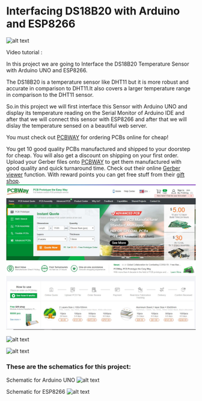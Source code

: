 # Interfacing DS18B20 with Arduino and ESP8266

![alt text](https://github.com/Himanishkumar/Test2/blob/master/2.PNG)

Video tutorial : 

In this project we are going to Interface the DS18B20 Temperature Sensor with Arduino UNO and ESP8266.

The DS18B20 is a temperature sensor like DHT11 but it is more robust and accurate in comparison to DHT11.It also covers a larger temperature range in comparison to the DHT11 sensor.

So.in this project we will first interface this Sensor with Arduino UNO and display its temperature reading on the Serial Monitor of Arduino IDE and after that we will connect this sensor with ESP8266 and after that we will dislay the temperature sensed on a beautiful web server.

You must check out [PCBWAY](https://www.pcbway.com/) for ordering PCBs online for cheap!

You get 10 good quality PCBs manufactured and shipped to your doorstep for cheap. You will also get a discount on shipping on your first order. Upload your Gerber files onto [PCBWAY](https://www.pcbway.com/) to get them manufactured with good quality and quick turnaround time.
Check out their online [Gerber viewer](https://www.pcbway.com/project/OnlineGerberViewer.html) function. With reward points you can get free stuff from their [gift shop](https://www.pcbway.com/project/gifts.html).
![alt text](https://github.com/akarsh98/Controlling-ESP8266-with-Alexa/blob/master/images/pcbway.JPG?raw=true)

![alt text](https://github.com/Himanishkumar/Test2/blob/master/7.PNG)

![alt text](https://github.com/Himanishkumar/Test2/blob/master/10.PNG)



### These are the schematics for this project:
Schematic for Arduino UNO
![alt text](https://github.com/Himanishkumar/Test2/blob/master/arduino_18b20.png)
                                    
Schematic for ESP8266
![alt text](https://github.com/Himanishkumar/Test2/blob/master/esp_18b20(1).png)

